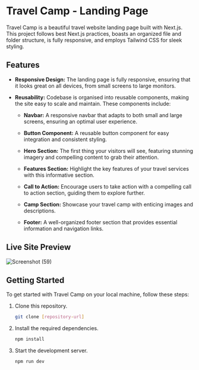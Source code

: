 # Travel Camp - Landing Page

Travel Camp is a beautiful travel website landing page built with Next.js. This project follows best Next.js practices, boasts an organized file and folder structure, is fully responsive, and employs Tailwind CSS for sleek styling.

## Features

- **Responsive Design:** The landing page is fully responsive, ensuring that it looks great on all devices, from small screens to large monitors.

- **Reusability:** Codebase is organised into reusable components, making the site easy to scale and maintain. These components include:

  - **Navbar:** A responsive navbar that adapts to both small and large screens, ensuring an optimal user experience.

  - **Button Component:** A reusable button component for easy integration and consistent styling.

  - **Hero Section:** The first thing your visitors will see, featuring stunning imagery and compelling content to grab their attention.

  - **Features Section:** Highlight the key features of your travel services with this informative section.

  - **Call to Action:** Encourage users to take action with a compelling call to action section, guiding them to explore further.

  - **Camp Section:** Showcase your travel camp with enticing images and descriptions.

  - **Footer:** A well-organized footer section that provides essential information and navigation links.

## Live Site Preview

![Screenshot (59)](https://github.com/sougatadas9874/Travel_Landing_Page./assets/102734212/f21cf3e7-cb2d-43cb-99ac-2b8fa5058787)


## Getting Started

To get started with Travel Camp on your local machine, follow these steps:

1. Clone this repository.

    ```bash
   git clone [repository-url]

2. Install the required dependencies.
   ```bash
   npm install
3. Start the development server.
   ```bash
   npm run dev
   
   
